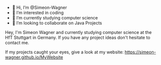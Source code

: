 - 👋 Hi, I’m @Simeon-Wagner
- 👀 I’m interested in coding
- 🌱 I’m currently studying computer science
- 💞️ I’m looking to collaborate on Java Projects

Hey, I'm Simeon Wagner and currently studying computer science at the HfT Stuttgart in Germany. 
If you have any project ideas don't hesitate to contact me. 

If my projects caught your eyes, give a look at my website: https://simeon-wagner.github.io/MyWebsite
